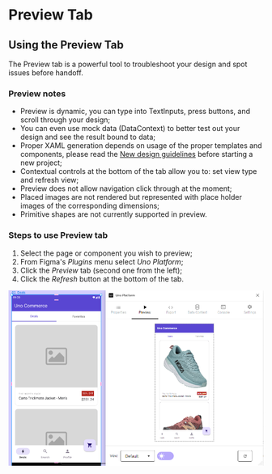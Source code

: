 # Preview Tab

## Using the Preview Tab

The Preview tab is a powerful tool to troubleshoot your design and spot issues before handoff.

### Preview notes

- Preview is dynamic, you can type into TextInputs, press buttons, and scroll through your design;
- You can even use mock data (DataContext) to better test out your design and see the result bound to data;
- Proper XAML generation depends on usage of the proper templates and components, please read the [New design guidelines](../designers/starting-new-design.md) before starting a new project;
- Contextual controls at the bottom of the tab allow you to: set view type and refresh view;
- Preview does not allow navigation click through at the moment;
- Placed images are not rendered but represented with place holder images of the corresponding dimensions;
- Primitive shapes are not currently supported in preview.

### Steps to use Preview tab

1. Select the page or component you wish to preview;
2. From Figma's *Plugins* menu select *Uno Platform*;
3. Click the *Preview* tab (second one from the left);
4. Click the *Refresh* button at the bottom of the tab.

![](assets/preview.png)

